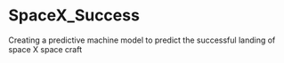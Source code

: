 # SpaceX_Success
Creating a predictive machine model to predict the successful landing of space X space craft

